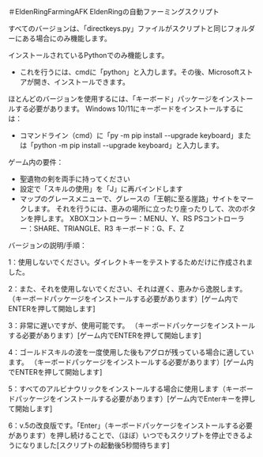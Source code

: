 ＃EldenRingFarmingAFK
 EldenRingの自動ファーミングスクリプト

 すべてのバージョンは、「directkeys.py」ファイルがスクリプトと同じフォルダーにある場合にのみ機能します。

 インストールされているPythonでのみ機能します。
 - これを行うには、cmdに「python」と入力します。その後、Microsoftストアが開き、インストールできます。

 ほとんどのバージョンを使用するには、「キーボード」パッケージをインストールする必要があります。  Windows 10/11にキーボードをインストールするには：
 - コマンドライン（cmd）に「py -m pip install --upgrade keyboard」または「python -m pip install --upgrade keyboard」と入力します。

 ゲーム内の要件：
 - 聖遺物の剣を両手に持ってください
 - 設定で「スキルの使用」を「J」に再バインドします
 - マップのグレースメニューで、グレースの「王朝に至る崖路」サイトをマークします。 それを行うには、恵みの場所に立ったり座ったりして、次のボタンを押します。
     XBOXコントローラー：MENU、Y、RS
     PSコントローラー：SHARE、TRIANGLE、R3
     キーボード：G、F、Z

 バージョンの説明/手順：

 1：使用しないでください。ダイレクトキーをテストするためだけに作成されました。

 2：また、それを使用しないでください、それは遅く、恵みから逸脱します。  （キーボードパッケージをインストールする必要があります）[ゲーム内でENTERを押して開始します]

 3：非常に遅いですが、使用可能です。  （キーボードパッケージをインストールする必要があります）[ゲーム内でENTERを押して開始します]

 4：ゴールドスキルの波を一度使用した後もアグロが残っている場合に適しています。  （キーボードパッケージをインストールする必要があります）[ゲーム内でENTERを押して開始します]

 5：すべてのアルビナウリックをインストールする場合に使用します（キーボードパッケージをインストールする必要があります）[ゲーム内でEnterキーを押して開始します]

 6：v.5の改良版です。「Enter」（キーボードパッケージをインストールする必要があります）を押し続けることで、（ほぼ）いつでもスクリプトを停止できるようになりました[スクリプトの起動後5秒間待ちます]
